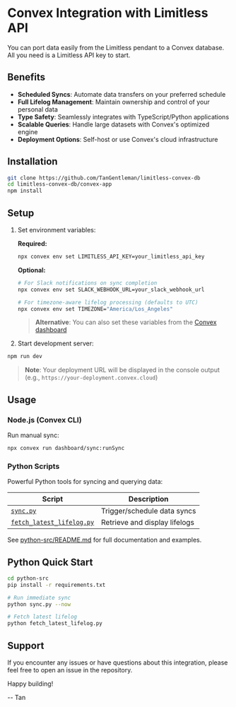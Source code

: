 # Convex Integration with Limitless API

You can port data easily from the Limitless pendant to a Convex database. All you need is a Limitless API key to start.

## Benefits

- **Scheduled Syncs**: Automate data transfers on your preferred schedule
- **Full Lifelog Management**: Maintain ownership and control of your personal data
- **Type Safety**: Seamlessly integrates with TypeScript/Python applications
- **Scalable Queries**: Handle large datasets with Convex's optimized engine
- **Deployment Options**: Self-host or use Convex's cloud infrastructure

## Installation
```bash
git clone https://github.com/TanGentleman/limitless-convex-db
cd limitless-convex-db/convex-app
npm install
```

## Setup
1. Set environment variables:

   **Required:**
   ```bash
   npx convex env set LIMITLESS_API_KEY=your_limitless_api_key
   ```

   **Optional:**
   ```bash
   # For Slack notifications on sync completion
   npx convex env set SLACK_WEBHOOK_URL=your_slack_webhook_url
   
   # For timezone-aware lifelog processing (defaults to UTC)
   npx convex env set TIMEZONE="America/Los_Angeles"
   ```

   > **Alternative**: You can also set these variables from the [Convex dashboard](https://dashboard.convex.dev/)

2. Start development server:
```bash
npm run dev
```

   > **Note**: Your deployment URL will be displayed in the console output (e.g., `https://your-deployment.convex.cloud`)

## Usage

### Node.js (Convex CLI)
Run manual sync:
```bash
npx convex run dashboard/sync:runSync
```

### Python Scripts
Powerful Python tools for syncing and querying data:

| Script | Description |
|--------|-------------|
| [`sync.py`](python-src/sync.py) | Trigger/schedule data syncs |
| [`fetch_latest_lifelog.py`](python-src/fetch_latest_lifelog.py) | Retrieve and display lifelogs |

See [python-src/README.md](python-src/README.md) for full documentation and examples.

## Python Quick Start
```bash
cd python-src
pip install -r requirements.txt

# Run immediate sync
python sync.py --now

# Fetch latest lifelog
python fetch_latest_lifelog.py
```

## Support

If you encounter any issues or have questions about this integration, please feel free to open an issue in the repository.

Happy building!

-- Tan